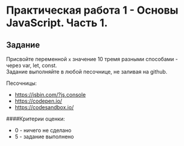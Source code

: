 # Практическая работа 1 - Основы JavaScript. Часть 1.

## Задание

Присвойте переменной `x` значение 10 тремя разными способами - через var, let, const.<br />
Задание выполняйте в любой песочнице, не заливая на github.  <br>

Песочницы: 
- https://jsbin.com/?js,console
- https://codepen.io/
- https://codesandbox.io/


####Критерии оценки:
- 0 - ничего не сделано
- 5 - задание выполнено
